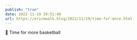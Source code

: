 ```yaml
---
publish: "true"
date: 2022-11-19 19:51:40
url: https://ericmwalk.blog/2022/11/19/time-for-more.html
---
```

<div xmlns="http://www.w3.org/1999/xhtml">
<p>🏀 Time for more basketball </p>
</div>